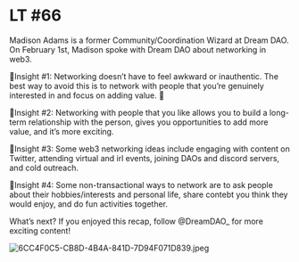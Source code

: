 # LT #66

Madison Adams is a former Community/Coordination Wizard at Dream DAO. On February 1st, Madison spoke with Dream DAO about networking in web3. 

🧠Insight #1: Networking doesn’t have to feel awkward or inauthentic. The best way to avoid this is to network with people that you’re genuinely interested in and focus on adding value. 🤝

🧠Insight #2: Networking with people that you like allows you to build a long-term relationship with the person, gives you opportunities to add more value, and it’s more exciting. 

🧠Insight #3: Some web3 networking ideas include engaging with content on Twitter, attending virtual and irl events, joining DAOs and discord servers, and cold outreach. 

🧠Insight #4: Some non-transactional ways to network are to ask people about their hobbies/interests and personal life, share contebt you think they would enjoy, and do fun activities together. 

What’s next? If you enjoyed this recap, follow @DreamDAO_  for more exciting content!

![6CC4F0C5-CB8D-4B4A-841D-7D94F071D839.jpeg](LT%20#66%209592b62f74154d42846413e01aca6c3e/6CC4F0C5-CB8D-4B4A-841D-7D94F071D839.jpeg)